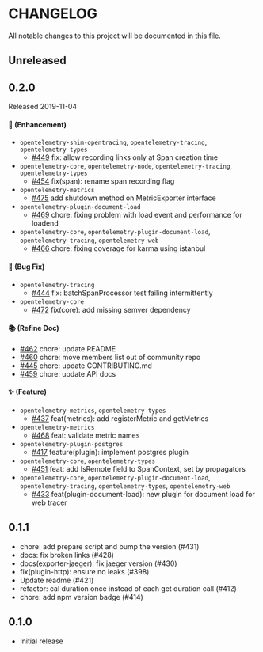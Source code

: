 # CHANGELOG

All notable changes to this project will be documented in this file.

## Unreleased

## 0.2.0

Released 2019-11-04

#### :rocket: (Enhancement)
* `opentelemetry-shim-opentracing`, `opentelemetry-tracing`, `opentelemetry-types`
  * [#449](https://github.com/open-telemetry/opentelemetry-js/pull/449) fix: allow recording links only at Span creation time
* `opentelemetry-core`, `opentelemetry-node`, `opentelemetry-tracing`, `opentelemetry-types`
  * [#454](https://github.com/open-telemetry/opentelemetry-js/pull/454) fix(span): rename span recording flag
* `opentelemetry-metrics`
  * [#475](https://github.com/open-telemetry/opentelemetry-js/pull/475) add shutdown method on MetricExporter interface
* `opentelemetry-plugin-document-load`
  * [#469](https://github.com/open-telemetry/opentelemetry-js/pull/469) chore: fixing problem with load event and performance for loadend
* `opentelemetry-core`, `opentelemetry-plugin-document-load`, `opentelemetry-tracing`, `opentelemetry-web`
  * [#466](https://github.com/open-telemetry/opentelemetry-js/pull/466) chore: fixing coverage for karma using istanbul

#### :bug: (Bug Fix)
* `opentelemetry-tracing`
  * [#444](https://github.com/open-telemetry/opentelemetry-js/pull/444) fix: batchSpanProcessor test failing intermittently
* `opentelemetry-core`
  * [#472](https://github.com/open-telemetry/opentelemetry-js/pull/472) fix(core): add missing semver dependency

#### :books: (Refine Doc)
  * [#462](https://github.com/open-telemetry/opentelemetry-js/pull/462) chore: update README
  * [#460](https://github.com/open-telemetry/opentelemetry-js/pull/460) chore: move members list out of community repo
  * [#445](https://github.com/open-telemetry/opentelemetry-js/pull/445) chore: update CONTRIBUTING.md
  * [#459](https://github.com/open-telemetry/opentelemetry-js/pull/459) chore: update API docs

#### :sparkles: (Feature)
* `opentelemetry-metrics`, `opentelemetry-types`
  * [#437](https://github.com/open-telemetry/opentelemetry-js/pull/437) feat(metrics): add registerMetric and getMetrics
* `opentelemetry-metrics`
  * [#468](https://github.com/open-telemetry/opentelemetry-js/pull/468) feat: validate metric names
* `opentelemetry-plugin-postgres`
  * [#417](https://github.com/open-telemetry/opentelemetry-js/pull/417) feature(plugin): implement postgres plugin
* `opentelemetry-core`, `opentelemetry-types`
  * [#451](https://github.com/open-telemetry/opentelemetry-js/pull/451) feat: add IsRemote field to SpanContext, set by propagators
* `opentelemetry-core`, `opentelemetry-plugin-document-load`, `opentelemetry-tracing`, `opentelemetry-types`, `opentelemetry-web`
  * [#433](https://github.com/open-telemetry/opentelemetry-js/pull/433) feat(plugin-document-load): new plugin for document load for web tracer

## 0.1.1

- chore: add prepare script and bump the version (#431)
- docs: fix broken links (#428)
- docs(exporter-jaeger): fix jaeger version (#430)
- fix(plugin-http): ensure no leaks (#398)
- Update readme (#421)
- refactor: cal duration once instead of each get duration call (#412)
- chore: add npm version badge (#414)

## 0.1.0

- Initial release
